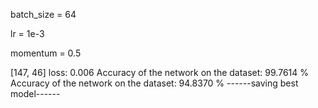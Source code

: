 batch_size = 64

lr = 1e-3

momentum = 0.5

[147,    46] loss: 0.006
Accuracy of the network on the dataset: 99.7614 %
Accuracy of the network on the dataset: 94.8370 %
------saving best model------
